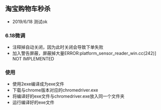 ## 淘宝购物车秒杀
* 2019/6/18 测试ok
### 6.18微调
* 注释掉自动关闭，因为此时关闭会导致下单失败
* 加入警告屏蔽，屏蔽掉大量ERROR:platform_sensor_reader_win.cc(242)] NOT IMPLEMENTED
### 使用
* 使用2exe编译成为exe文件
* 下载与chrome版本对应的chromedriver.exe
* 将编译好的exe文件与chromedriver.exe放入同一个文件夹
* 运行编译好的exe文件
